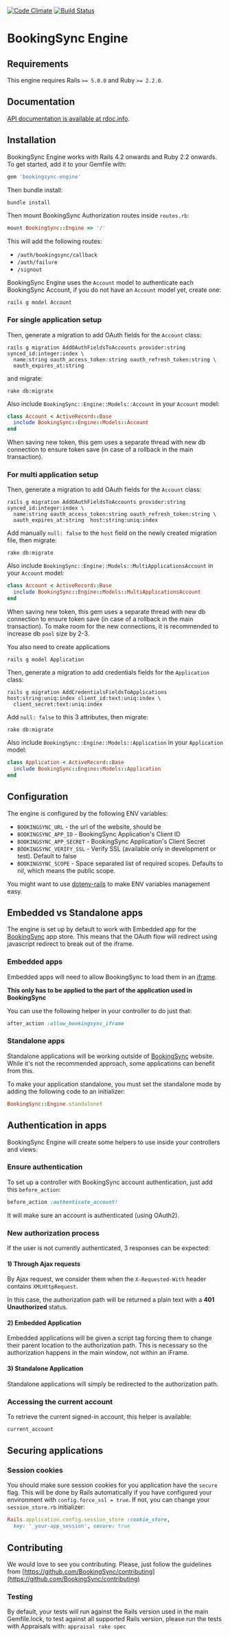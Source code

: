 [![Code Climate](https://codeclimate.com/github/BookingSync/bookingsync-engine.png)](https://codeclimate.com/github/BookingSync/bookingsync-engine)
[![Build Status](https://travis-ci.org/BookingSync/bookingsync-engine.png?branch=master)](https://travis-ci.org/BookingSync/bookingsync-engine)

# BookingSync Engine

## Requirements

This engine requires Rails `>= 5.0.0` and Ruby `>= 2.2.0`.

## Documentation

[API documentation is available at rdoc.info](http://rdoc.info/github/BookingSync/bookingsync-engine/master/frames).

## Installation

BookingSync Engine works with Rails 4.2 onwards and Ruby 2.2 onwards. To get started, add it to your Gemfile with:

```ruby
gem 'bookingsync-engine'
```

Then bundle install:

```ruby
bundle install
```

Then mount BookingSync Authorization routes inside `routes.rb`:
```ruby
mount BookingSync::Engine => '/'
```

This will add the following routes:

* `/auth/bookingsync/callback`
* `/auth/failure`
* `/signout`


BookingSync Engine uses the `Account` model to authenticate each BookingSync Account, if you do not have an `Account` model yet, create one:

```console
rails g model Account
```

### For single application setup

Then, generate a migration to add OAuth fields for the `Account` class:

```console
rails g migration AddOAuthFieldsToAccounts provider:string synced_id:integer:index \
  name:string oauth_access_token:string oauth_refresh_token:string \
  oauth_expires_at:string
```

and migrate:

```console
rake db:migrate
```

Also include `BookingSync::Engine::Models::Account` in your `Account` model:

```ruby
class Account < ActiveRecord::Base
  include BookingSync::Engine::Models::Account
end
```

When saving new token, this gem uses a separate thread with new db connection to ensure token save (in case of a rollback in the main transaction).


### For multi application setup

Then, generate a migration to add OAuth fields for the `Account` class:

```console
rails g migration AddOAuthFieldsToAccounts provider:string synced_id:integer:index \
  name:string oauth_access_token:string oauth_refresh_token:string \
  oauth_expires_at:string  host:string:uniq:index
```

Add manually `null: false` to the `host` field on the newly created migration file, then migrate:

```console
rake db:migrate
```

Also include `BookingSync::Engine::Models::MultiApplicationsAccount` in your `Account` model:

```ruby
class Account < ActiveRecord::Base
  include BookingSync::Engine::Models::MultiApplicationsAccount
end
```

When saving new token, this gem uses a separate thread with new db connection to ensure token save (in case of a rollback in the main transaction). To make room for the new connections, it is recommended to increase db `pool` size by 2-3.


You also need to create applications

```console
rails g model Application
```

Then, generate a migration to add credentials fields for the `Application` class:

```console
rails g migration AddCredentialsFieldsToApplications host:string:uniq:index client_id:text:uniq:index \
  client_secret:text:uniq:index
```

Add `null: false` to this 3 attributes, then migrate:

```console
rake db:migrate
```

Also include `BookingSync::Engine::Models::Application` in your `Application` model:

```ruby
class Application < ActiveRecord::Base
  include BookingSync::Engine::Models::Application
end
```

## Configuration

The engine is configured by the following ENV variables:

* `BOOKINGSYNC_URL` - the url of the website, should be
* `BOOKINGSYNC_APP_ID` - BookingSync Application's Client ID
* `BOOKINGSYNC_APP_SECRET` - BookingSync Application's Client Secret
* `BOOKINGSYNC_VERIFY_SSL` - Verify SSL (available only in development or test). Default to false
* `BOOKINGSYNC_SCOPE` - Space separated list of required scopes. Defaults to nil, which means the public scope.

You might want to use [dotenv-rails](https://github.com/bkeepers/dotenv)
to make ENV variables management easy.

## Embedded vs Standalone apps

The engine is set up by default to work with Embedded app for the [BookingSync](http://www.bookingsync.com) app store. This means that the OAuth flow will redirect using javascript
redirect to break out of the iframe.

### Embedded apps

Embedded apps will need to allow BookingSync to load them in an
[iframe](https://developer.mozilla.org/en-US/docs/Web/HTML/Element/iframe).

**This only has to be applied to the part of the application used in BookingSync**

You can use the following helper in your controller to do just that:

```ruby
after_action :allow_bookingsync_iframe
```

### Standalone apps

Standalone applications will be working outside of [BookingSync](http://www.bookingsync.com) website. While it's not the recommended approach, some applications can benefit from this.

To make your application standalone, you must set the standalone mode by adding
the following code to an initializer:

```ruby
BookingSync::Engine.standalone!
```

## Authentication in apps

BookingSync Engine will create some helpers to use inside your controllers and views.

### Ensure authentication

To set up a controller with BookingSync account authentication, just add this `before_action`:

```ruby
before_action :authenticate_account!
```
It will make sure an account is authenticated (using OAuth2).

### New authorization process

If the user is not currently authenticated, 3 responses can be expected:

#### 1) Through Ajax requests

By Ajax request, we consider them when the `X-Requested-With` header contains `XMLHttpRequest`.

In this case, the authorization path will be returned a plain text with a **401 Unauthorized** status.

#### 2) Embedded Application

Embedded applications will be given a script tag forcing them to change their parent location to the authorization path. This is necessary so the authorization happens in the main window, not within an iFrame.

#### 3) Standalone Application

Standalone applications will simply be redirected to the authorization path.

### Accessing the current account

To retrieve the current signed-in account, this helper is available:

```ruby
current_account
```

## Securing applications

### Session cookies

You should make sure session cookies for you application have the `secure`
flag. This will be done by Rails automatically if you have configured
your environment with `config.force_ssl = true`. If not, you can change your
`session_store.rb` initializer:

```ruby
Rails.application.config.session_store :cookie_store,
  key: '_your-app_session', secure: true
```

## Contributing

We would love to see you contributing. Please, just follow the guidelines from [https://github.com/BookingSync/contributing](https://github.com/BookingSync/contributing)

### Testing

By default, your tests will run against the Rails version used in the main Gemfile.lock, to test against all supported Rails version, please run the tests with Appraisals with: `appraisal rake spec`
